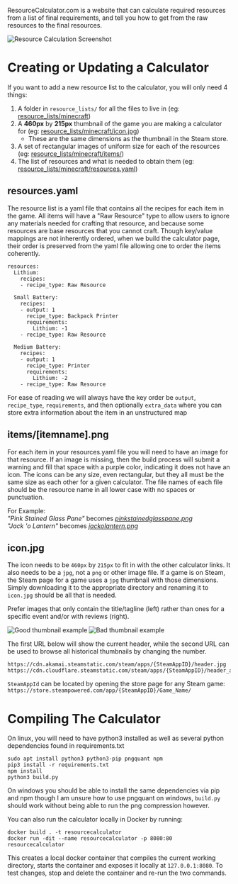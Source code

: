 ResourceCalculator.com is a website that can calculate required resources from a list of final requirements, and tell you how to get from the raw resources to the final resources.

![Resource Calculation Screenshot](screenshot01.png "Resource Calculation Screenshot")


Creating or Updating a Calculator
=================================
If you want to add a new resource list to the calculator, you will only need 4 things:  
1. A folder in `resource_lists/` for all the files to live in (eg: [resource_lists/minecraft](resource_lists/minecraft))
2. A **460px** by **215px** thumbnail of the game you are making a calculator for (eg: [resource_lists/minecraft/icon.jpg](resource_lists/minecraft/icon.jpg))
    * These are the same dimensions as the thumbnail in the Steam store.
3. A set of rectangular images of uniform size for each of the resources (eg: [resource_lists/minecraft/items/](resource_lists/minecraft/items/))
4. The list of resources and what is needed to obtain them (eg: [resource_lists/minecraft/resources.yaml](resource_lists/minecraft/resources.yaml))

resources.yaml
--------------
The resource list is a yaml file that contains all the recipes for each item in the game. All items will have a "Raw Resource" type to allow users to ignore any materials needed for crafting that resource, and because some resources are base resources that you cannot craft.
Though key/value mappings are not inherently ordered, when we build the calculator page, their order is preserved from the yaml file
allowing one to order the items coherently.
```
resources:
  Lithium:
    recipes:
    - recipe_type: Raw Resource

  Small Battery:
    recipes:
    - output: 1
      recipe_type: Backpack Printer
      requirements:
        Lithium: -1
    - recipe_type: Raw Resource

  Medium Battery:
    recipes:
    - output: 1
      recipe_type: Printer
      requirements:
        Lithium: -2
    - recipe_type: Raw Resource
```
For ease of reading we will always have the key order be `output`, `recipe_type`, `requirements`, and then optionally `extra_data` where you can store extra information about the item in an unstructured map

items/[itemname].png
-----------
For each item in your resources.yaml file you will need to have an image for that resource. If an image is missing, then the build process will submit a warning and fill that space with a purple color, indicating it does not have an icon.
The icons can be any size, even rectangular, but they all must be the same size as each other for a given calculator.
The file names of each file should be the resource name in all lower case with no spaces or punctuation.  

For Example:  
*"Pink Stained Glass Pane"* becomes *[pinkstainedglasspane.png](resource_lists/minecraft/items/pinkstainedglasspane.png)*  
*"Jack 'o Lantern"* becomes *[jackolantern.png](resource_lists/minecraft/items/jackolantern.png)*

icon.jpg
--------
The icon needs to be `460px` by `215px` to fit in with the other calculator links. It also needs to be a `jpg`, not a `png` or other image file. If a game is on Steam, the Steam page for a game uses a `jpg` thumbnail with those dimensions. Simply downloading it to the appropriate directory and renaming it to `icon.jpg` should be all that is needed.

Prefer images that only contain the title/tagline (left) rather than ones for a specific event and/or with reviews (right).

![Good thumbnail example](https://cdn.cloudflare.steamstatic.com/steam/apps/548430/header_alt_assets_1.jpg "Good thumbnail example")
![Bad thumbnail example](https://cdn.cloudflare.steamstatic.com/steam/apps/548430/header_alt_assets_13.jpg "Bad thumbnail example")

The first URL below will show the current header, while the second URL can be used to browse all historical thumbnails by changing the number.
```
https://cdn.akamai.steamstatic.com/steam/apps/{SteamAppID}/header.jpg
https://cdn.cloudflare.steamstatic.com/steam/apps/{SteamAppID}/header_alt_assets_1.jpg
```
`SteamAppId` can be located by opening the store page for any Steam game: `https://store.steampowered.com/app/{SteamAppID}/Game_Name/`

Compiling The Calculator
========================

On linux, you will need to have python3 installed as well as several python dependencies found in requirements.txt
```
sudo apt install python3 python3-pip pngquant npm
pip3 install -r requirements.txt
npm install
python3 build.py
```
On windows you should be able to install the same dependencies via pip and npm though I am unsure how to use pngquant on windows, `build.py` should work without being able to run the png compression however.

You can also run the calculator locally in Docker by running:

```
docker build . -t resourcecalculator
docker run -dit --name resourcecalculator -p 8080:80 resourcecalculator
```

This creates a local docker container that compiles the current working directory, starts the container and exposes it locally at `127.0.0.1:8080`. To test changes, stop and delete the container and re-run the two commands.
